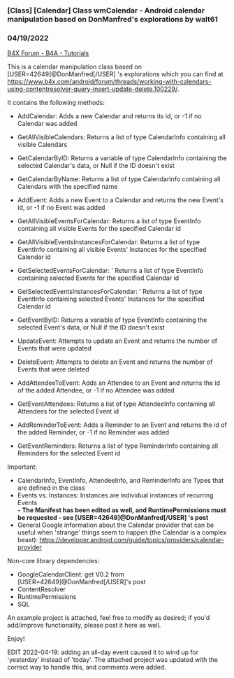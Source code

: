 ###  [Class] [Calendar] Class wmCalendar - Android calendar manipulation based on DonManfred's explorations by walt61
### 04/19/2022
[B4X Forum - B4A - Tutorials](https://www.b4x.com/android/forum/threads/130273/)

This is a calendar manipulation class based on [USER=42649]@DonManfred[/USER] 's explorations which you can find at <https://www.b4x.com/android/forum/threads/working-with-calendars-using-contentresolver-query-insert-update-delete.100229/>.  
  
It contains the following methods:  
  
- AddCalendar: Adds a new Calendar and returns its id, or -1 if no Calendar was added  
- GetAllVisibleCalendars: Returns a list of type CalendarInfo containing all visible Calendars  
- GetCalendarByID: Returns a variable of type CalendarInfo containing the selected Calendar's data, or Null if the ID doesn't exist  
- GetCalendarByName: Returns a list of type CalendarInfo containing all Calendars with the specified name  
  
- AddEvent: Adds a new Event to a Calendar and returns the new Event's id, or -1 if no Event was added  
- GetAllVisibleEventsForCalendar: Returns a list of type EventInfo containing all visible Events for the specified Calendar id  
- GetAllVisibleEventsInstancesForCalendar: Returns a list of type EventInfo containing all visible Events' Instances for the specified Calendar id  
- GetSelectedEventsForCalendar: ' Returns a list of type EventInfo containing selected Events for the specified Calendar id  
- GetSelectedEventsInstancesForCalendar: ' Returns a list of type EventInfo containing selected Events' Instances for the specified Calendar id  
- GetEventByID: Returns a variable of type EventInfo containing the selected Event's data, or Null if the ID doesn't exist  
- UpdateEvent: Attempts to update an Event and returns the number of Events that were updated  
- DeleteEvent: Attempts to delete an Event and returns the number of Events that were deleted  
  
- AddAttendeeToEvent: Adds an Attendee to an Event and returns the id of the added Attendee, or -1 if no Attendee was added  
- GetEventAttendees: Returns a list of type AttendeeInfo containing all Attendees for the selected Event id  
  
- AddReminderToEvent: Adds a Reminder to an Event and returns the id of the added Reminder, or -1 if no Reminder was added  
- GetEventReminders: Returns a list of type ReminderInfo containing all Reminders for the selected Event id  
  
Important:  
- CalendarInfo, EventInfo, AttendeeInfo, and ReminderInfo are Types that are defined in the class  
- Events vs. Instances: Instances are individual instances of recurring Events  
**- The Manifest has been edited as well, and RuntimePermissions must be requested - see [USER=42649]@DonManfred[/USER] 's post**  
- General Google information about the Calendar provider that can be useful when 'strange' things seem to happen (the Calendar is a complex beast): <https://developer.android.com/guide/topics/providers/calendar-provider>  
  
Non-core library dependencies:  
- GoogleCalendarClient: get V0.2 from [USER=42649]@DonManfred[/USER]'s post  
- ContentResolver  
- RuntimePermissions  
- SQL  
  
An example project is attached, feel free to modify as desired; if you'd add/improve functionality, please post it here as well.  
  
Enjoy!  
  
EDIT 2022-04-19: adding an all-day event caused it to wind up for 'yesterday' instead of 'today'. The attached project was updated with the correct way to handle this, and comments were added.
